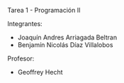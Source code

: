 Tarea 1 - Programación II

Integrantes:

- Joaquín Andres Arriagada Beltran
- Benjamín Nicolás Díaz Villalobos

Profesor:

- Geoffrey Hecht
